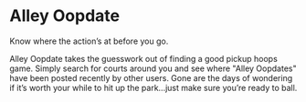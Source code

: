 Alley Oopdate
============
Know where the action’s at before you go.

Alley Oopdate takes the guesswork out of finding a good pickup hoops game. Simply search for courts around you and see where "Alley Oopdates" have been posted recently by other users. Gone are the days of wondering if it’s worth your while to hit up the park...just make sure you’re ready to ball.
